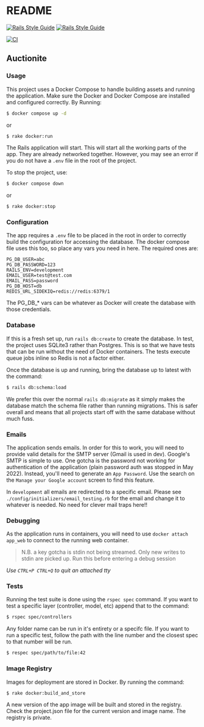 # README
[![Rails Style Guide](https://img.shields.io/badge/code_style-rubocop-brightgreen.svg)](https://github.com/rubocop/rubocop-rails)
[![Rails Style Guide](https://img.shields.io/badge/code_style-community-brightgreen.svg)](https://rails.rubystyle.guide)

[![CI](https://github.com/Captainmango/auctionite-app/actions/workflows/ci.yml/badge.svg)](https://github.com/Captainmango/auctionite-app/actions/workflows/ci.yml)
## Auctionite

### Usage
This project uses a Docker Compose to handle building assets and running the application. Make sure the Docker and Docker Compose are installed and configured correctly. By Running:

```bash
$ docker compose up -d
```

or

```bash
$ rake docker:run
```

The Rails application will start. This will start all the working parts of the app. They are already networked together. However, you may see an error if you do not have a `.env` file in the root of the project.

To stop the project, use:

```bash
$ docker compose down
```

or

```bash
$ rake docker:stop
```

### Configuration

The app requires a `.env` file to be placed in the root in order to correctly build the configuration for accessing the database. The docker compose file uses this too, so place any vars you need in here. The required ones are:

```
PG_DB_USER=abc
PG_DB_PASSWORD=123
RAILS_ENV=development
EMAIL_USER=test@test.com
EMAIL_PASS=password
PG_DB_HOST=db
REDIS_URL_SIDEKIQ=redis://redis:6379/1
```

The PG_DB_* vars can be whatever as Docker will create the database with those credentials.

### Database

If this is a fresh set up, run `rails db:create` to create the database. In test, the project uses SQLite3 rather than Postgres. This is so that we have tests that can be run without the need of Docker containers. The tests execute queue jobs inline so Redis is not a factor either.

Once the database is up and running, bring the database up to latest with the command:

```bash
$ rails db:schema:load
```

We prefer this over the normal `rails db:migrate` as it simply makes the database match the schema file rather than running migrations. This is safer overall and means that all projects start off with the same database without much fuss.

### Emails

The application sends emails. In order for this to work, you will need to provide valid details for the SMTP server (Gmail is used in dev). Google's SMTP is simple to use. One gotcha is the password not working for authentication of the application (plain password auth was stopped in May 2022). Instead, you'll need to generate an `App Password`. Use the search on the `Manage your Google account` screen to find this feature.

In `development` all emails are redirected to a specific email. Please see `./config/initializers/email_testing.rb` for the email and change it to whatever is needed. No need for clever mail traps here!!

### Debugging

As the application runs in containers, you will need to use `docker attach app_web` to connect to the running web container.

> N.B. a key gotcha is stdin not being streamed. Only new writes to stdin are picked up. Run this before entering a debug session

_Use `CTRL+P CTRL+Q` to quit an attached tty_

### Tests

Running the test suite is done using the `rspec spec` command. If you want to test a specific layer (controller, model, etc) append that to the command:

```bash
$ rspec spec/controllers
```

Any folder name can be run in it's entirety or a specifc file. If you want to run a specific test, follow the path with the line number and the closest spec to that number will be run.

```bash
$ respec spec/path/to/file:42
```

### Image Registry

Images for deployment are stored in Docker. By running the command:

```bash
$ rake docker:build_and_store
```

A new version of the app image will be built and stored in the registry. Check the project.json file for the current version and image name. The registry is private.
